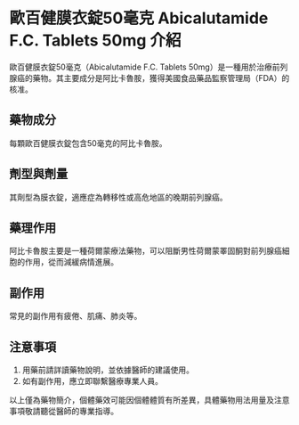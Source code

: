 # 歐百健膜衣錠50毫克 Abicalutamide F.C. Tablets 50mg 介紹

歐百健膜衣錠50毫克（Abicalutamide F.C. Tablets 50mg）是一種用於治療前列腺癌的藥物。其主要成分是阿比卡魯胺，獲得美國食品藥品監察管理局（FDA）的核准。

## 藥物成分

每顆歐百健膜衣錠包含50毫克的阿比卡魯胺。

## 劑型與劑量

其劑型為膜衣錠，適應症為轉移性或高危地區的晚期前列腺癌。

## 藥理作用

阿比卡魯胺主要是一種荷爾蒙療法藥物，可以阻斷男性荷爾蒙睪固酮對前列腺癌細胞的作用，從而減緩病情進展。

## 副作用

常見的副作用有疲倦、肌痛、肺炎等。

## 注意事項

1. 用藥前請詳讀藥物說明，並依據醫師的建議使用。
2. 如有副作用，應立即聯繫醫療專業人員。

以上僅為藥物簡介，個體藥效可能因個體體質有所差異，具體藥物用法用量及注意事項敬請聽從醫師的專業指導。